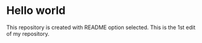 # Hello world
This repository is created with README option selected.
This is the 1st edit of my repository.
